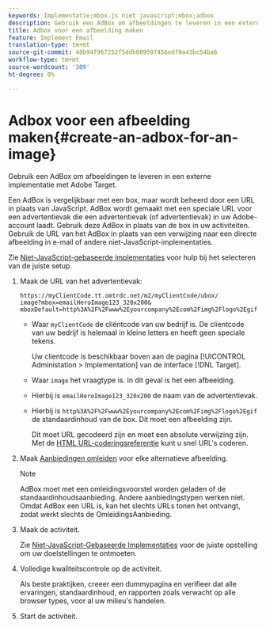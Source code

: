 ```yaml
---
keywords: Implementatie;mbox.js niet javascript;mbox;adbox
description: Gebruik een AdBox om afbeeldingen te leveren in een externe implementatie, met Adobe Target.
title: Adbox voor een afbeelding maken
feature: Implement Email
translation-type: tm+mt
source-git-commit: 48b94f967252f5ddb009597456edf0a43bc54ba6
workflow-type: tm+mt
source-wordcount: '309'
ht-degree: 0%

---
```



# Adbox voor een afbeelding maken{#create-an-adbox-for-an-image}

Gebruik een AdBox om afbeeldingen te leveren in een externe implementatie met Adobe Target.

Een AdBox is vergelijkbaar met een box, maar wordt beheerd door een URL in plaats van JavaScript. AdBox wordt gemaakt met een speciale URL voor een advertentievak die een advertentievak (of advertentievak) in uw Adobe-account laadt. Gebruik deze AdBox in plaats van de box in uw activiteiten. Gebruik de URL van het AdBox in plaats van een verwijzing naar een directe afbeelding in e-mail of andere niet-JavaScript-implementaties.

Zie [Niet-JavaScript-gebaseerde implementaties](/help/c-implementing-target/c-non-javascript-based-implementation/non-javascript-based-implementation.md#concept_4799C58B081A43F6B3B8CC25A8D5D7C4) voor hulp bij het selecteren van de juiste setup.

1. Maak de URL van het advertentievak:

   ```
   https://myClientCode.tt.omtrdc.net/m2/myClientCode/ubox/
   image?mbox=emailHeroImage123_320x200&
   mboxDefault=http%3A%2F%2Fwww%2Eyourcompany%2Ecom%2Fimg%2Flogo%2Egif
   ```

   * Waar `myClientCode` de cliëntcode van uw bedrijf is. De clientcode van uw bedrijf is helemaal in kleine letters en heeft geen speciale tekens.

      Uw clientcode is beschikbaar boven aan de pagina [!UICONTROL Administation > Implementation] van de interface [!DNL Target].

   * Waar `image` het vraagtype is. In dit geval is het een afbeelding.

   * Hierbij is `emailHeroImage123_320x200` de naam van de advertentievak.

   * Hierbij is `http%3A%2F%2Fwww%2Eyourcompany%2Ecom%2Fimg%2Flogo%2Egif` de standaardinhoud van de box. Dit moet een afbeelding zijn.

      Dit moet URL gecodeerd zijn en moet een absolute verwijzing zijn. Met de [HTML URL-coderingsreferentie](https://www.w3schools.com/tags/ref_urlencode.asp) kunt u snel URL&#39;s coderen.

1. Maak [Aanbiedingen omleiden](/help/c-experiences/c-manage-content/offer-redirect.md#task_33C80CD722564303B687948261484F94) voor elke alternatieve afbeelding.

   >[!NOTE]
   >
   >AdBox moet met een omleidingsvoorstel worden geladen of de standaardinhoudsaanbieding. Andere aanbiedingstypen werken niet. Omdat AdBox een URL is, kan het slechts URLs tonen het ontvangt, zodat werkt slechts de OmleidingsAanbieding.

1. Maak de activiteit.

   Zie [Niet-JavaScript-Gebaseerde Implementaties](/help/c-implementing-target/c-non-javascript-based-implementation/non-javascript-based-implementation.md#concept_4799C58B081A43F6B3B8CC25A8D5D7C4) voor de juiste opstelling om uw doelstellingen te ontmoeten.
1. Volledige kwaliteitscontrole op de activiteit.

   Als beste praktijken, creeer een dummypagina en verifieer dat alle ervaringen, standaardinhoud, en rapporten zoals verwacht op alle browser types, voor al uw milieu&#39;s handelen.

1. Start de activiteit.
